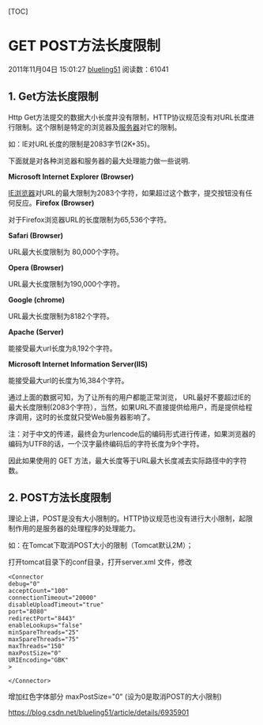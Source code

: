 [TOC]



# GET POST方法长度限制

2011年11月04日 15:01:27 [blueling51](https://me.csdn.net/blueling51) 阅读数：61041



## 1.    Get方法长度限制

Http Get方法提交的数据大小长度并没有限制，HTTP协议规范没有对URL长度进行限制。这个限制是特定的浏览器及[服务器](https://www.baidu.com/s?wd=%E6%9C%8D%E5%8A%A1%E5%99%A8&tn=24004469_oem_dg&rsv_dl=gh_pl_sl_csd)对它的限制。

如：IE对URL长度的限制是2083字节(2K+35)。

下面就是对各种浏览器和服务器的最大处理能力做一些说明.

**Microsoft Internet Explorer (Browser)**

[IE浏览器](https://www.baidu.com/s?wd=IE%E6%B5%8F%E8%A7%88%E5%99%A8&tn=24004469_oem_dg&rsv_dl=gh_pl_sl_csd)对URL的最大限制为2083个字符，如果超过这个数字，提交按钮没有任何反应。**Firefox (Browser)**

对于Firefox浏览器URL的长度限制为65,536个字符。

**Safari (Browser)**

URL最大长度限制为 80,000个字符。

**Opera (Browser)**

URL最大长度限制为190,000个字符。

**Google (chrome)**

URL最大长度限制为8182个字符。

**Apache (Server)**

能接受最大url长度为8,192个字符。

**Microsoft Internet Information Server(IIS)**

能接受最大url的长度为16,384个字符。

通过上面的数据可知，为了让所有的用户都能正常浏览， URL最好不要超过IE的最大长度限制(2083个字符），当然，如果URL不直接提供给用户，而是提供给程序调用，这时的长度就只受Web服务器影响了。

注：对于中文的传递，最终会为urlencode后的编码形式进行传递，如果浏览器的编码为UTF8的话，一个汉字最终编码后的字符长度为9个字符。

因此如果使用的 GET 方法，最大长度等于URL最大长度减去实际路径中的字符数。

## 2.    POST方法长度限制

理论上讲，POST是没有大小限制的。HTTP协议规范也没有进行大小限制，起限制作用的是服务器的处理程序的处理能力。

如：在Tomcat下取消POST大小的限制（Tomcat默认2M）；

打开tomcat目录下的conf目录，打开server.xml 文件，修改

```
<Connector
debug="0"
acceptCount="100"
connectionTimeout="20000"
disableUploadTimeout="true"
port="8080"
redirectPort="8443"
enableLookups="false"
minSpareThreads="25"
maxSpareThreads="75"
maxThreads="150"
maxPostSize="0"
URIEncoding="GBK"
> 

</Connector>
```

增加红色字体部分 maxPostSize="0" (设为0是取消POST的大小限制)





https://blog.csdn.net/blueling51/article/details/6935901